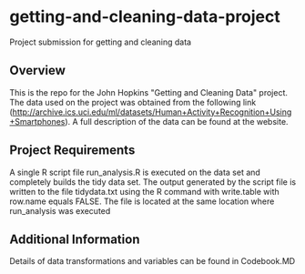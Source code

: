 # getting-and-cleaning-data-project
Project submission for getting and cleaning data

## Overview
This is the repo for the John Hopkins "Getting and Cleaning Data" project. The data used on the project was obtained from the following link (http://archive.ics.uci.edu/ml/datasets/Human+Activity+Recognition+Using+Smartphones). A full description of the data can be found at the website.

## Project Requirements
A single R script file run_analysis.R is executed on the data set and completely builds the tidy data set. The output generated by the script file is written to the file tidydata.txt using the R command with write.table with row.name equals FALSE. The file is located at the same location where run_analysis was executed

## Additional Information
Details of data transformations and variables can be found in Codebook.MD
